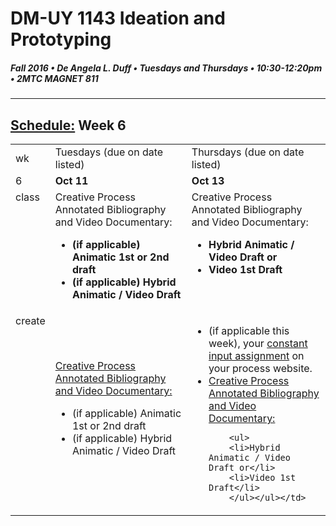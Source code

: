 # DM-UY 1143 Ideation and Prototyping
##### Fall 2016 • De Angela L. Duff • Tuesdays and Thursdays • 10:30-12:20pm • 2MTC MAGNET 811

---
## [Schedule:](schedule.md) Week 6


<table>
<tr>
<td>wk</td>
<td>Tuesdays (due on date listed)</td>
<td>Thursdays (due on date listed)</td>
</tr>
<tr>
  <td valign="top">6</td>
  <td valign="top" width="48%"><strong>Oct 11</strong></td>
  <td valign="top" width="48%"><strong>Oct 13</strong></td>
</tr>
<tr>
<td valign="top">class</td>
<td valign="top">Creative Process Annotated Bibliography and Video Documentary: <strong>
        <ul>
        <li>(if applicable) Animatic 1st or 2nd draft</li>
        <li>(if applicable) Hybrid Animatic / Video Draft</li>
        </ul></td>

<!-- 2nd column class -->
<td valign="top" width="48%">Creative Process Annotated Bibliography and Video Documentary: 
        <strong>
        <ul>
        <li>Hybrid Animatic / Video Draft or</li>
        <li>Video 1st Draft</li>
        </ul></td>
 
</tr>



<!-- do -->
<tr>
  <td valign="top">create</td>
  <td><a href="creative_process.md">Creative Process Annotated Bibliography and Video Documentary:</a> 
        <ul>
        <li>(if applicable) Animatic 1st or 2nd draft</li>
        <li>(if applicable) Hybrid Animatic / Video Draft</li>
        </ul></td>
  <td valign="top">
  <ul>
  <li>(if applicable this week), your <a href="">constant input assignment</a> on your process website.</li>
  <li><a href="creative_process.md">Creative Process Annotated Bibliography and Video Documentary:</a></li>
        
        <ul>
        <li>Hybrid Animatic / Video Draft or</li>
        <li>Video 1st Draft</li>
        </ul></ul></td>
</table>


